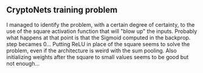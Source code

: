## CryptoNets training problem
I managed to identify the problem, with a certain degree of certainty, to the use of the square activation function that will "blow up" the inputs. Probably what happens at that point is that the Sigmoid computed in the backprop. step becames 0...
Putting ReLU in place of the square seems to solve the problem, even if the architecture is weird with the sum pooling.
Also initializing weights after the square to small values seems to be good but not enough...
